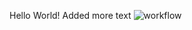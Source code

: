 Hello World!
Added more text
![workflow](https://github.com/<RafCas88>/<sem>/actions/workflows/main.yml/badge.svg)